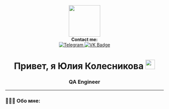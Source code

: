 <div id="header" align="center">
  <img src="https://media.giphy.com/media/gDPxwdP6SKFnsWDJ2u/giphy.gif" width="100"/>
</div>
 <div id="contactme" align="center">
   <b>Contact me:</b>
 </div>
<div id="badges" align="center">
  
  <a href="https://t.me/yulutik/">
 <img src="https://img.shields.io/badge/Telegram-blue?logo=telegram&logoColor=white&style=for-the-badge" alt="Telegram" alt="Telegram Badge"/>
</a>
 
  <a href="https://vk.com/yakolesnikova">
 <img src="https://img.shields.io/badge/-Vkontakte-003f5c?style=for-the-badge&logo=Vk" alt="VK Badge"/>
</a>
 </div>
 <div id="count" align="center">
 <img src="https://komarev.com/ghpvc/?username=yulutik&style=flat-square&color=blue" alt=""/>
 </div>
 <div id="hello" align="center">
<h1>
  Привет, я Юлия Колесникова
  <img src="https://media.giphy.com/media/hvRJCLFzcasrR4ia7z/giphy.gif" width="30px"/>
</h1>
 </div>
  <div id="hello" align="center">
<h3>
  QA Engineer
</h3>
 </div>

***

### 👩🏻‍💻 Обо мне:
